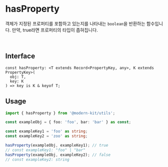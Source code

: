 # hasProperty

객체가 지정된 프로퍼티를 포함하고 있는지를 나타내는 `boolean`을 반환하는 함수입니다. 만약, true라면 프로퍼티의 타입이 좁혀집니다.

<br />

## Interface
```tsx title="typescript"
const hasProperty: <T extends Record<PropertyKey, any>, K extends PropertyKey>(
  obj: T,
  key: K
) => key is K & keyof T;
```

## Usage
```ts
import { hasProperty } from '@modern-kit/utils';

const exampleObj = { foo: 'foo', bar: 'bar' } as const;

const exampleKey1 = 'foo' as string;
const exampleKey2 = 'zoo' as string;

hasProperty(exampleObj, exampleKey1); // true
// const exampleKey1: "foo" | "bar"
hasProperty(exampleObj, exampleKey2); // false
// const exampleKey2: string
```
